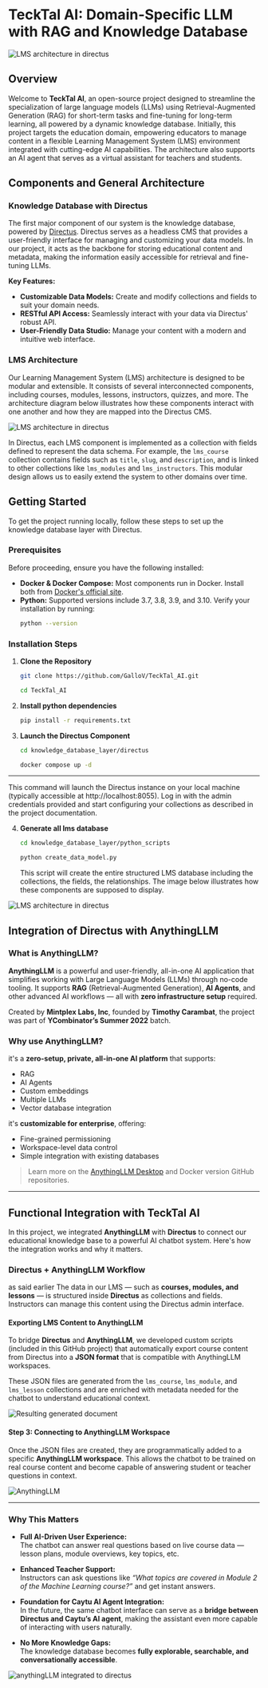 # TeckTal AI: Domain-Specific LLM with RAG and Knowledge Database

![LMS architecture in directus](./assets/img/tecktalAi.jpeg)

## Overview

Welcome to **TeckTal AI**, an open-source project designed to streamline the specialization of large language models (LLMs) using Retrieval-Augmented Generation (RAG) for short-term tasks and fine-tuning for long-term learning, all powered by a dynamic knowledge database.
Initially, this project targets the education domain, empowering educators to manage content in a flexible Learning Management System (LMS) environment integrated with cutting-edge AI capabilities. The architecture also supports an AI agent that serves as a virtual assistant for teachers and students.

## Components and General Architecture

### Knowledge Database with Directus

The first major component of our system is the knowledge database, powered by [Directus](https://directus.io/). Directus serves as a headless CMS that provides a user-friendly interface for managing and customizing your data models. In our project, it acts as the backbone for storing educational content and metadata, making the information easily accessible for retrieval and fine-tuning LLMs.

**Key Features:**

- **Customizable Data Models:** Create and modify collections and fields to suit your domain needs.
- **RESTful API Access:** Seamlessly interact with your data via Directus' robust API.
- **User-Friendly Data Studio:** Manage your content with a modern and intuitive web interface.

### LMS Architecture

Our Learning Management System (LMS) architecture is designed to be modular and extensible. It consists of several interconnected components, including courses, modules, lessons, instructors, quizzes, and more. The architecture diagram below illustrates how these components interact with one another and how they are mapped into the Directus CMS.

![LMS architecture in directus](./assets/img/lms_class_diagram1.png)

In Directus, each LMS component is implemented as a collection with fields defined to represent the data schema. For example, the `lms_course` collection contains fields such as `title`, `slug`, and `description`, and is linked to other collections like `lms_modules` and `lms_instructors`. This modular design allows us to easily extend the system to other domains over time.

## Getting Started

To get the project running locally, follow these steps to set up the knowledge database layer with Directus.

### Prerequisites

Before proceeding, ensure you have the following installed:

- **Docker & Docker Compose:** Most components run in Docker. Install both from [Docker's official site](https://www.docker.com/).
- **Python:** Supported versions include 3.7, 3.8, 3.9, and 3.10. Verify your installation by running:
  ```bash
  python --version
  ```

### Installation Steps

1. **Clone the Repository**

   ```bash
   git clone https://github.com/GalloV/TeckTal_AI.git

   cd TeckTal_AI
   ```

2. **Install python dependencies**
   ```bash
   pip install -r requirements.txt
   ```
3. **Launch the Directus Component**

   ```bash
   cd knowledge_database_layer/directus

   docker compose up -d
   ```

---

This command will launch the Directus instance on your local machine (typically accessible at http://localhost:8055). Log in with the admin credentials provided and start configuring your collections as described in the project documentation.

4. **Generate all lms database**

   ```bash
   cd knowledge_database_layer/python_scripts

   python create_data_model.py
   ```

   This script will create the entire structured LMS database including the collections, the fields, the relationships.
   The image below illustrates how these components are supposed to display.

![LMS architecture in directus](./assets/img/data_model_directus.png)

## Integration of Directus with AnythingLLM

### What is AnythingLLM?

**AnythingLLM** is a powerful and user-friendly, all-in-one AI application that simplifies working with Large Language Models (LLMs) through no-code tooling. It supports **RAG** (Retrieval-Augmented Generation), **AI Agents**, and other advanced AI workflows — all with **zero infrastructure setup** required.

Created by **Mintplex Labs, Inc**, founded by **Timothy Carambat**, the project was part of **YCombinator’s Summer 2022** batch.

### Why use AnythingLLM?

it's a **zero-setup, private, all-in-one AI platform** that supports:

- RAG
- AI Agents
- Custom embeddings
- Multiple LLMs
- Vector database integration

it's **customizable for enterprise**, offering:

- Fine-grained permissioning
- Workspace-level data control
- Simple integration with existing databases

> Learn more on the [AnythingLLM Desktop](https://github.com/Mintplex-Labs/anything-llm) and Docker version GitHub repositories.

---

## Functional Integration with TeckTal AI

In this project, we integrated **AnythingLLM** with **Directus** to connect our educational knowledge base to a powerful AI chatbot system. Here's how the integration works and why it matters.

### Directus + AnythingLLM Workflow

as said earlier The data in our LMS — such as **courses, modules, and lessons** — is structured inside **Directus** as collections and fields. Instructors can manage this content using the Directus admin interface.

#### Exporting LMS Content to AnythingLLM

To bridge **Directus** and **AnythingLLM**, we developed custom scripts (included in this GitHub project) that automatically export course content from Directus into a **JSON format** that is compatible with AnythingLLM workspaces.

These JSON files are generated from the `lms_course`, `lms_module`, and `lms_lesson` collections and are enriched with metadata needed for the chatbot to understand educational context.

![Resulting  generated document](./assets/generated_document.png)

#### Step 3: Connecting to AnythingLLM Workspace

Once the JSON files are created, they are programmatically added to a specific **AnythingLLM workspace**. This allows the chatbot to be trained on real course content and become capable of answering student or teacher questions in context.

![AnythingLLM](./assets/anythingLLmworkspace.png)

---

### Why This Matters

- **Full AI-Driven User Experience:**  
  The chatbot can answer real questions based on live course data — lesson plans, module overviews, key topics, etc.

- **Enhanced Teacher Support:**  
  Instructors can ask questions like _“What topics are covered in Module 2 of the Machine Learning course?”_ and get instant answers.

- **Foundation for Caytu AI Agent Integration:**  
  In the future, the same chatbot interface can serve as a **bridge between Directus and Caytu’s AI agent**, making the assistant even more capable of interacting with users naturally.

- **No More Knowledge Gaps:**  
  The knowledge database becomes **fully explorable, searchable, and conversationally accessible**.

![anythingLLM integrated to directus](./assets/directu_anythingllm.png)
